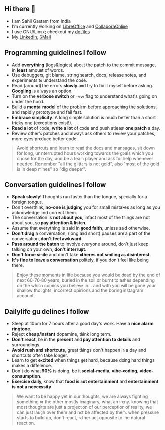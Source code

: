 ## Hi there 👋

- I am Sahil Gautam from India
- I’m currently working on [LibreOffice] and [CollaboraOnline]
- I use GNU/Linux; checkout my [dotfiles]
- My [LinkedIn], [GMail]

[dotfiles]: https://github.com/printfdebugging/dotfiles
[LibreOffice]: https://gerrit.libreoffice.org/q/owner:sahil.gautam.extern@allotropia.de
[CollaboraOnline]: https://collaboraonline.github.io/
[LinkedIn]: https://linkedin.com/in/printfdebugging
[Github]: https://github.com/printfdebugging
[GMail]: mailto:printfdebugging@gmail.com

## Programming guidelines I follow

- Add **everything** (logs&logics) about the patch to the commit message, in **least** amount of words.
- Use debuggers, git blame, string search, docs, release notes, and experiments to understand the code.
- Read (around) the errors **slowly** and try to fix it myself before asking. **Googling** is always an option.
- Turn on the **verbose switch** or `-vvv` flag to understand what's going on under the hood.
- Build a **mental model** of the problem before approaching the solutions, and rapidly prototype and fail fast.
- **Embrace simplicity**. A long simple solution is much better than a short tricky one (exceptions exist!).
- **Read a lot** of code, **write a lot** of code and push atleast **one patch** a day.
- Review other's patches and always ask others to review your patches, more eyes produce better code.

> Avoid shortcuts and learn to read the docs and manpages, sit down for long,
> uninterrupted hours working towards the goals which you chose for the day, 
> and be a team player and ask for help whenever needed. Remember "all the
> glitters is not gold", also "most of the gold is in deep mines" so "dig
> deeper".

## Conversation guidelines I follow

- **Speak slowly**! Thoughts run faster than the tongue, specially for a foreign tongue.
- Don't overthink, **no-one is judging** you for small mistakes as long as you acknowledge and correct them.
- The conversation is **not about you**, infact most of the things are not about you, so **pay attention & listen**.
- Assume that everything is said in **good faith**, unless said otherwise.
- **Don't drag** a conversation, (long and short) pauses are a part of the conversation, **don't feel awkward**.
- **Pass around the baton** to involve everyone around, don't just keep talking on your own, **don't interrupt**.
- **Don't force smile** and don't take **otheres not smiling as disinterest**.
- **It's fine to leave a conversation** politely, if you don't feel like being there.

> Enjoy these moments in life because you would be dead by the end of next
> 60-70-80 years, buried in the soil or burnt to ashes depending on the which
> comics you believe in... and with you will be gone your shallow thoughts,
> incorrect opinions and the boring instagram account.

## Dailylife guidelines I follow

- Sleep at 10pm for 7 hours after a good day's work. Have a **nice alarm ringtone**.
- Reject **cheap/instant** dopamine, think long term.
- **Don't react**, be in the **present** and **pay attention to details** and surroundings. 
- **Avoid rush and shortcuts**, great things don't happen in a day and shortcuts often take longer.
- Learn to get **excited** when things get hard, because doing hard things makes a difference.
- Don't do what **90%** is doing, be it **social-media**, **vibe-coding**, **video-consumption**.
- **Exercise daily**, know that **food is not entertainment** and **entertainment is not a neccessity**.

> We want to be happy yet in our thoughts, we are always fighting something or
> the other mostly imaginary, what an irony. knowing that most thoughts are
> just a projection of our perception of reality, we can just laugh over them
> and not be affected by them. when pressure starts to build up, don't react,
> rather act opposite to the natural reaction.

